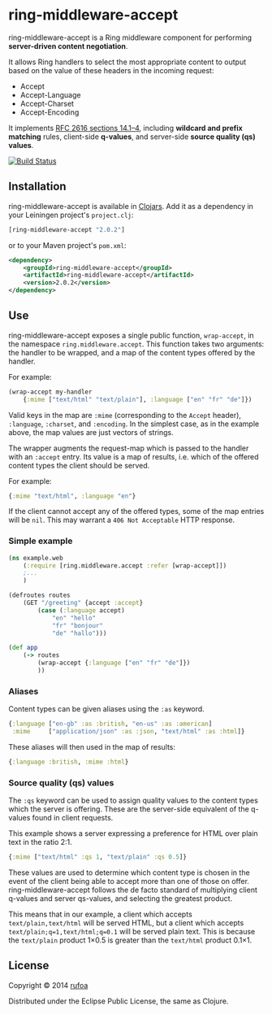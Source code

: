 ring-middleware-accept
======================

ring-middleware-accept is a Ring middleware component for performing **server-driven content negotiation**.

It allows Ring handlers to select the most appropriate content to output based on the value of these headers in the incoming request:

* Accept
* Accept-Language
* Accept-Charset
* Accept-Encoding

It implements [RFC 2616 sections 14.1–4](http://www.w3.org/Protocols/rfc2616/rfc2616-sec14.html#sec14.1), including **wildcard and prefix matching** rules, client-side **q-values**, and server-side **source quality (qs) values**.

[![Build Status](https://travis-ci.org/rufoa/ring-middleware-accept.png?branch=master)](https://travis-ci.org/rufoa/ring-middleware-accept)

## Installation ##

ring-middleware-accept is available in [Clojars](https://clojars.org/ring-middleware-accept). Add it as a dependency in your Leiningen project's `project.clj`:

```clojure
[ring-middleware-accept "2.0.2"]
```

or to your Maven project's `pom.xml`:

```xml
<dependency>
	<groupId>ring-middleware-accept</groupId>
	<artifactId>ring-middleware-accept</artifactId>
	<version>2.0.2</version>
</dependency>
```

## Use ##

ring-middleware-accept exposes a single public function, `wrap-accept`, in the namespace `ring.middleware.accept`. This function takes two arguments: the handler to be wrapped, and a map of the content types offered by the handler.

For example:

```clojure
(wrap-accept my-handler
	{:mime ["text/html" "text/plain"], :language ["en" "fr" "de"]})
```

Valid keys in the map are `:mime` (corresponding to the `Accept` header), `:language`, `:charset`, and `:encoding`. In the simplest case, as in the example above, the map values are just vectors of strings.

The wrapper augments the request-map which is passed to the handler with an `:accept` entry. Its value is a map of results, i.e. which of the offered content types the client should be served.

For example:

```clojure
{:mime "text/html", :language "en"}
```

If the client cannot accept any of the offered types, some of the map entries will be `nil`. This may warrant a `406 Not Acceptable` HTTP response.

### Simple example ###

```clojure
(ns example.web
	(:require [ring.middleware.accept :refer [wrap-accept]])
	;...
	)

(defroutes routes
	(GET "/greeting" {accept :accept}
		(case (:language accept)
			"en" "hello"
			"fr" "bonjour"
			"de" "hallo")))

(def app
	(-> routes
		(wrap-accept {:language ["en" "fr" "de"]})
		))
```

### Aliases ###

Content types can be given aliases using the `:as` keyword.

```clojure
{:language ["en-gb" :as :british, "en-us" :as :american]
 :mime     ["application/json" :as :json, "text/html" :as :html]}
```

These aliases will then used in the map of results:

```clojure
{:language :british, :mime :html}
```

### Source quality (qs) values ###

The `:qs` keyword can be used to assign quality values to the content types which the server is offering. These are the server-side equivalent of the q-values found in client requests.

This example shows a server expressing a preference for HTML over plain text in the ratio 2:1.

```clojure
{:mime ["text/html" :qs 1, "text/plain" :qs 0.5]}
```

These values are used to determine which content type is chosen in the event of the client being able to accept more than one of those on offer. ring-middleware-accept follows the de facto standard of multiplying client q-values and server qs-values, and selecting the greatest product.

This means that in our example, a client which accepts `text/plain,text/html` will be served HTML, but a client which accepts `text/plain;q=1,text/html;q=0.1` will be served plain text. This is because the `text/plain` product 1×0.5 is greater than the `text/html` product 0.1×1.

## License ##

Copyright © 2014 [rufoa](https://github.com/rufoa)

Distributed under the Eclipse Public License, the same as Clojure.